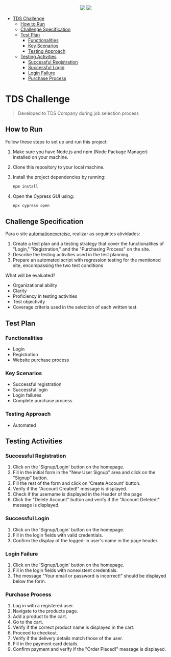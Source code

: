 <p align="center">
<img src="https://img.shields.io/badge/JavaScript-323330?style=for-the-badge&logo=javascript&logoColor=F7DF1E" />
<img src="https://img.shields.io/badge/Cypress-17202C?style=for-the-badge&logo=cypress&logoColor=white" />
</p>

- [TDS Challenge](#tds-challenge)
  - [How to Run](#how-to-run)
  - [Challenge Specification](#challenge-specification)
  - [Test Plan](#test-plan)
    - [Functionalities](#functionalities)
    - [Key Scenarios](#key-scenarios)
    - [Testing Approach](#testing-approach)
  - [Testing Activities](#testing-activities)
    - [Successful Registration](#successful-registration)
    - [Successful Login](#successful-login)
    - [Login Failure](#login-failure)
    - [Purchase Process](#purchase-process)

# TDS Challenge

> Developed to TDS Company during job selection process

## How to Run

Follow these steps to set up and run this project:

1. Make sure you have Node.js and npm (Node Package Manager) installed on your machine.

2. Clone this repository to your local machine.
3. Install the project dependencies by running:
   ```bash
   npm install
   ```
4. Open the Cypress GUI using:
    ```bash
    npx cypress open
    ```


## Challenge Specification
Para o site  [automationexercise](https://www.automationexercise.com/), realizar as seguintes atividades: 

1. Create a test plan and a testing strategy that cover the functionalities of "Login," "Registration," and the "Purchasing Process" on the site.
2. Describe the testing activities used in the test planning.
3. Prepare an automated script with regression testing for the mentioned site, encompassing the two test conditions

What will be evaluated?
- Organizational ability
- Clarity
- Proficiency in testing activities
- Test objectivity
- Coverage criteria used in the selection of each written test.

## Test Plan
### Functionalities
- Login
- Registration
- Website purchase process

### Key Scenarios
- Successful registration
- Successful login
- Login failures
- Complete purchase process

### Testing Approach
- Automated

## Testing Activities
### Successful Registration
1. Click on the 'Signup/Login' button on the homepage.
2. Fill in the initial form in the "New User Signup" area and click on the "Signup" button.
3. Fill the rest of the form and click on 'Create Account' button.
4. Verify if the "Account Created!" message is displayed.
5. Check if the username is displayed in the Header of the page
6. Click the "Delete Account" button and verify if the "Account Deleted!" message is displayed.

### Successful Login
1. Click on the 'Signup/Login' button on the homepage.
2. Fill in the login fields with valid credentials.
3. Confirm the display of the logged-in user's name in the page header.

### Login Failure
1. Click on the 'Signup/Login' button on the homepage.
2. Fill in the login fields with nonexistent credentials.
3. The message "Your email or password is incorrect!" should be displayed below the form.

### Purchase Process
1. Log in with a registered user.
2. Navigate to the products page.
3. Add a product to the cart.
4. Go to the cart.
5. Verify if the correct product name is displayed in the cart.
6. Proceed to checkout.
7. Verify if the delivery details match those of the user.
8. Fill in the payment card details.
9. Confirm payment and verify if the "Order Placed!" message is displayed.